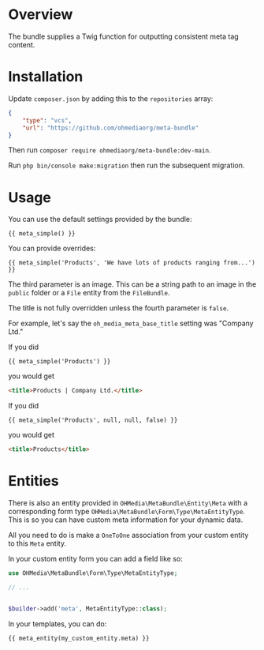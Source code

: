 # Overview

The bundle supplies a Twig function for outputting consistent meta tag content.

# Installation

Update `composer.json` by adding this to the `repositories` array:

```json
{
    "type": "vcs",
    "url": "https://github.com/ohmediaorg/meta-bundle"
}
```

Then run `composer require ohmediaorg/meta-bundle:dev-main`.

Run `php bin/console make:migration` then run the subsequent migration.

# Usage

You can use the default settings provided by the bundle:

```twig
{{ meta_simple() }}
```

You can provide overrides:

```twig
{{ meta_simple('Products', 'We have lots of products ranging from...') }}
```

The third parameter is an image. This can be a string path to an image in the
`public` folder or a `File` entity from the `FileBundle`.

The title is not fully overridden unless the fourth parameter is `false`.

For example, let's say the `oh_media_meta_base_title` setting was "Company Ltd."

If you did

```twig
{{ meta_simple('Products') }}
```

you would get

```html
<title>Products | Company Ltd.</title>
```

If you did

```twig
{{ meta_simple('Products', null, null, false) }}
```

you would get

```html
<title>Products</title>
```

# Entities

There is also an entity provided in `OHMedia\MetaBundle\Entity\Meta` with a
corresponding form type `OHMedia\MetaBundle\Form\Type\MetaEntityType`. This is
so you can have custom meta information for your dynamic data.

All you need to do is make a `OneToOne` association from your custom entity
to this `Meta` entity.

In your custom entity form you can add a field like so:

```php
use OHMedia\MetaBundle\Form\Type\MetaEntityType;

// ...


$builder->add('meta', MetaEntityType::class);
```

In your templates, you can do:

```twig
{{ meta_entity(my_custom_entity.meta) }}
```
